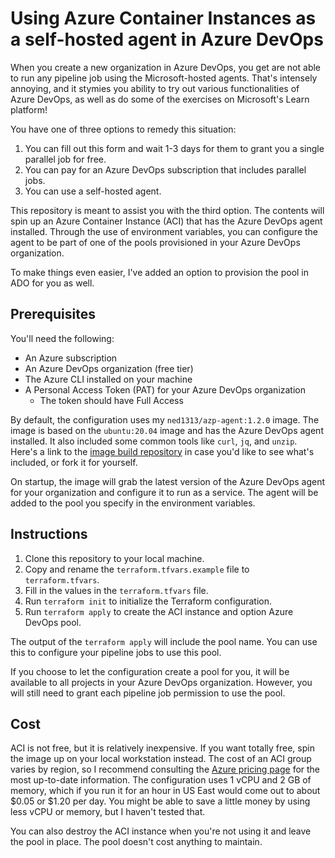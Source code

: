 # Using Azure Container Instances as a self-hosted agent in Azure DevOps

When you create a new organization in Azure DevOps, you get are not able to run any pipeline job using the Microsoft-hosted agents. That's intensely annoying, and it stymies you ability to try out various functionalities of Azure DevOps, as well as do some of the exercises on Microsoft's Learn platform!

You have one of three options to remedy this situation:

1. You can fill out this form and wait 1-3 days for them to grant you a single parallel job for free.
1. You can pay for an Azure DevOps subscription that includes parallel jobs.
1. You can use a self-hosted agent.

This repository is meant to assist you with the third option. The contents will spin up an Azure Container Instance (ACI) that has the Azure DevOps agent installed. Through the use of environment variables, you can configure the agent to be part of one of the pools provisioned in your Azure DevOps organization.

To make things even easier, I've added an option to provision the pool in ADO for you as well.

## Prerequisites

You'll need the following:

* An Azure subscription
* An Azure DevOps organization (free tier)
* The Azure CLI installed on your machine
* A Personal Access Token (PAT) for your Azure DevOps organization
  * The token should have Full Access

By default, the configuration uses my `ned1313/azp-agent:1.2.0` image. The image is based on the `ubuntu:20.04` image and has the Azure DevOps agent installed. It also included some common tools like `curl`, `jq`, and `unzip`. Here's a link to the [image build repository](https://github.com/ned1313/azuredevops-pipeline-agent) in case you'd like to see what's included, or fork it for yourself.

On startup, the image will grab the latest version of the Azure DevOps agent for your organization and configure it to run as a service. The agent will be added to the pool you specify in the environment variables.

## Instructions

1. Clone this repository to your local machine.
1. Copy and rename the `terraform.tfvars.example` file to `terraform.tfvars`.
1. Fill in the values in the `terraform.tfvars` file.
1. Run `terraform init` to initialize the Terraform configuration.
1. Run `terraform apply` to create the ACI instance and option Azure DevOps pool.

The output of the `terraform apply` will include the pool name. You can use this to configure your pipeline jobs to use this pool.

If you choose to let the configuration create a pool for you, it will be available to all projects in your Azure DevOps organization. However, you will still need to grant each pipeline job permission to use the pool.

## Cost

ACI is not free, but it is relatively inexpensive. If you want totally free, spin the image up on your local workstation instead. The cost of an ACI group varies by region, so I recommend consulting the [Azure pricing page](https://azure.microsoft.com/en-us/pricing/details/container-instances/#pricing) for the most up-to-date information. The configuration uses 1 vCPU and 2 GB of memory, which if you run it for an hour in US East would come out to about $0.05 or $1.20 per day. You might be able to save a little money by using less vCPU or memory, but I haven't tested that.

You can also destroy the ACI instance when you're not using it and leave the pool in place. The pool doesn't cost anything to maintain.
